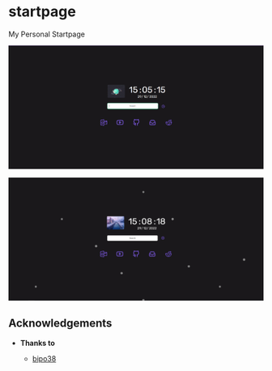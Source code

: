 # startpage
My Personal Startpage

![Screenshot](/docs/images/startpage-1.png)

![Screenshot](/docs/images/startpage-2.png) 

## Acknowledgements

- **Thanks to**

  - [bipo38](https://github.com/bipo38)
